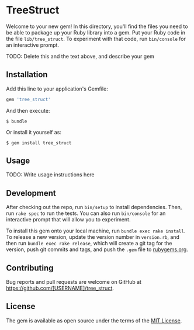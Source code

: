 # TreeStruct

Welcome to your new gem! In this directory, you'll find the files you need to be able to package up your Ruby library into a gem. Put your Ruby code in the file `lib/tree_struct`. To experiment with that code, run `bin/console` for an interactive prompt.

TODO: Delete this and the text above, and describe your gem

## Installation

Add this line to your application's Gemfile:

```ruby
gem 'tree_struct'
```

And then execute:

    $ bundle

Or install it yourself as:

    $ gem install tree_struct

## Usage

TODO: Write usage instructions here

## Development

After checking out the repo, run `bin/setup` to install dependencies. Then, run `rake spec` to run the tests. You can also run `bin/console` for an interactive prompt that will allow you to experiment.

To install this gem onto your local machine, run `bundle exec rake install`. To release a new version, update the version number in `version.rb`, and then run `bundle exec rake release`, which will create a git tag for the version, push git commits and tags, and push the `.gem` file to [rubygems.org](https://rubygems.org).

## Contributing

Bug reports and pull requests are welcome on GitHub at https://github.com/[USERNAME]/tree_struct.

## License

The gem is available as open source under the terms of the [MIT License](https://opensource.org/licenses/MIT).
